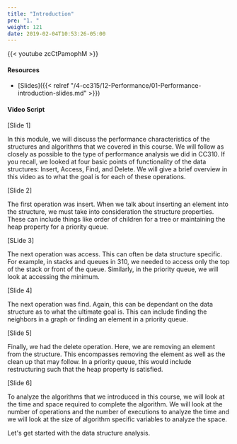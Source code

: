 ```yaml
---
title: "Introduction"
pre: "1. "
weight: 121
date: 2019-02-04T10:53:26-05:00
---
```


{{< youtube zcCtPamophM >}}

#### Resources
* [Slides]({{< relref "/4-cc315/12-Performance/01-Performance-introduction-slides.md" >}})

#### Video Script

[Slide 1]

In this module, we will discuss the performance characteristics of the structures and algorithms that we covered in this course. We will follow as closely as possible to the type of performance analysis we did in CC310. If you recall, we looked at four basic points of functionality of the data structures: Insert, Access, Find, and Delete. We will give a brief overview in this video as to what the goal is for each of these operations. 

[Slide 2]

The first operation was insert. When we talk about inserting an element into the structure, we must take into consideration the structure properties. These can include things like order of children for a tree or maintaining the heap property for a priority queue. 

[SLide 3]

The next operation was access. This can often be data structure specific. For example, in stacks and queues in 310, we needed to access only the top of the stack or front of the queue. Similarly, in the priority queue, we will look at accessing the minimum.


[Slide 4]

The next operation was find. Again, this can be dependant on the data structure as to what the ultimate goal is. This can include finding the neighbors in a graph or finding an element in a priority queue. 

[Slide 5]

Finally, we had the delete operation. Here, we are removing an element from the structure. This encompasses removing the element as well as the clean up that may follow. In a priority queue, this would include restructuring such that the heap property is satisfied. 

[Slide 6]

To analyze the algorithms that we introduced in this course, we will look at the time and space required to complete the algorithm. We will look at the number of operations and the number of executions to analyze the time and we will look at the size of algorithm specific variables to analyze the space. 

Let's get started with the data structure analysis. 